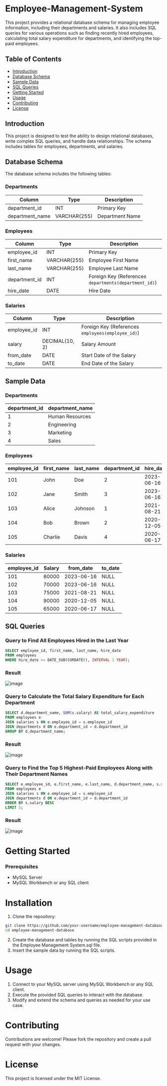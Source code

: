 # Employee-Management-System
This project provides a relational database schema for managing employee information, including their departments and salaries. It also includes SQL queries for various operations such as finding recently hired employees, calculating total salary expenditure for departments, and identifying the top-paid employees.


## Table of Contents

- [Introduction](#introduction)
- [Database Schema](#database-schema)
- [Sample Data](#sample-data)
- [SQL Queries](#sql-queries)
- [Getting Started](#getting-started)
- [Usage](#usage)
- [Contributing](#contributing)
- [License](#license)


## Introduction

This project is designed to test the ability to design relational databases, write complex SQL queries, and handle data relationships. The schema includes tables for employees, departments, and salaries.


## Database Schema

The database schema includes the following tables:

### Departments

| Column         | Type   | Description          |
|----------------|--------|----------------------|
| department_id  | INT    | Primary Key          |
| department_name| VARCHAR(255) | Department Name |

### Employees

| Column         | Type   | Description          |
|----------------|--------|----------------------|
| employee_id    | INT    | Primary Key          |
| first_name     | VARCHAR(255) | Employee First Name |
| last_name      | VARCHAR(255) | Employee Last Name |
| department_id  | INT    | Foreign Key (References `departments(department_id)`) |
| hire_date      | DATE   | Hire Date            |

### Salaries

| Column         | Type   | Description          |
|----------------|--------|----------------------|
| employee_id    | INT    | Foreign Key (References `employees(employee_id)`) |
| salary         | DECIMAL(10, 2) | Salary Amount    |
| from_date      | DATE   | Start Date of the Salary |
| to_date        | DATE   | End Date of the Salary  |


## Sample Data

### Departments

| department_id  | department_name |
|----------------|-----------------|
|      1         | Human Resources |
|      2         | Engineering     |
|      3         | Marketing       |
|      4         | Sales           |

### Employees

| employee_id    | first_name      | last_name  | department_id | hire_date |
|----------------|-----------------|------------|---------------|-----------|
|      101       | John            | Doe        | 2             | 2023-06-16 |
|      102       | Jane            | Smith      | 3             | 2023-06-16 |
|      103       | Alice           | Johnson    | 1             | 2021-08-21 |
|      104       | Bob             | Brown      | 2             | 2020-12-05 |
|      105       | Charlie         | Davis      | 4             | 2020-06-17 |

### Salaries

| employee_id    | Salary          | from_date  | to_date       |
|----------------|-----------------|------------|---------------|
|      101       | 80000           | 2023-06-16 | NULL          |
|      102       | 70000           | 2023-06-16 | NULL          |
|      103       | 75000           | 2021-08-21 | NULL          |
|      104       | 90000           | 2020-12-05 | NULL          |
|      105       | 65000           | 2020-06-17 | NULL          |


## SQL Queries

### Query to Find All Employees Hired in the Last Year

```SQL
SELECT employee_id, first_name, last_name, hire_date
FROM employees
WHERE hire_date >= DATE_SUB(CURDATE(), INTERVAL 1 YEAR);
```
### Result

![image](https://github.com/Iammdfaz12/Employee-Management-System/assets/145699767/b908ecde-ddd8-4cb0-8771-65ebc868f3a4)


### Query to Calculate the Total Salary Expenditure for Each Department

```SQL
SELECT d.department_name, SUM(s.salary) AS total_salary_expenditure
FROM employees e
JOIN salaries s ON e.employee_id = s.employee_id
JOIN departments d ON e.department_id = d.department_id
GROUP BY d.department_name;
```

### Result
![image](https://github.com/Iammdfaz12/Employee-Management-System/assets/145699767/61cb0592-c7fa-4e11-a39f-a5f411b4a691)

### Query to Find the Top 5 Highest-Paid Employees Along with Their Department Names

```SQL
SELECT e.employee_id, e.first_name, e.last_name, d.department_name, s.salary
FROM employees e
JOIN salaries s ON e.employee_id = s.employee_id
JOIN departments d ON e.department_id = d.department_id
ORDER BY s.salary DESC
LIMIT 5;
```

### Result

![image](https://github.com/Iammdfaz12/Employee-Management-System/assets/145699767/9bd00b07-9c47-4936-ad06-fc4230adf95b)


# Getting Started

### Prerequisites
- MySQL Server
- MySQL Workbench or any SQL client

# Installation
1. Clone the repository:
```sh
git clone https://github.com/your-username/employee-management-database.git
cd employee-management-database
```
2. Create the database and tables by running the SQL scripts provided in the Employee Management System.sql file.
3. Insert the sample data by running the SQL scripts.

# Usage
1. Connect to your MySQL server using MySQL Workbench or any SQL client.
2. Execute the provided SQL queries to interact with the database.
3. Modify and extend the schema and queries as needed for your use case.

# Contributing
Contributions are welcome! Please fork the repository and create a pull request with your changes.
# License
This project is licensed under the MIT License.
